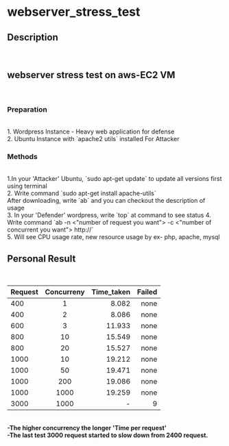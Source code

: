 # webserver_stress_test
<h2>Description</h2><br>
<h2>webserver stress test on aws-EC2 VM</h2><br>
<h3>Preparation</h3><br>
1. Wordpress Instance - Heavy web application for defense<br>
2. Ubuntu Instance with  `apache2 utils`  installed For Attacker <br>

<h3>Methods</h3><br>
1.In your 'Attacker' Ubuntu, `sudo apt-get update` to update all versions first using terminal<br>
2. Write command  `sudo apt-get install apache-utils` <br>
After downloading, write `ab` and you can checkout the description of usage<br>
3. In your 'Defender' wordpress, write `top` at command to see status
4. Write command `ab -n <"number of request you want"> -c <"number of concurrent you want"> http://<your ip or dns address/>` <br>
5. Will see CPU usage rate, new resource usage by ex- php, apache, mysql<br>


<h2>Personal Result</h2><br>

| Request       | Concurreny    | Time_taken  | Failed | 
| ------------- |:-------------:| -----------:|-------:|
| 400           | 1             | 8.082       |   none |
| 400           | 2             | 8.086       |   none |
| 600           | 3             | 11.933      |   none |
| 800           | 10            | 15.549      |   none |
| 800           | 20            | 15.527      |   none |
| 1000          | 10            | 19.212      |   none |
| 1000          | 50            | 19.471      |   none |
| 1000          | 200           | 19.086      |   none |
| 1000          | 1000          | 19.259      |   none |
| 3000          | 1000          | -           |   9    |
<br>
<b>-The higher concurrency the longer 'Time per request'</b><br>
<b>-The last test 3000 request started to slow down from 2400 request.</b><br>
